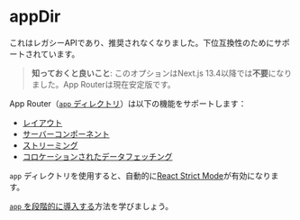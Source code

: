 # appDir

これはレガシーAPIであり、推奨されなくなりました。下位互換性のためにサポートされています。

> **知っておくと良いこと**: このオプションはNext.js 13.4以降では**不要**になりました。App Routerは現在安定版です。

App Router（[`app` ディレクトリ](/docs/app)）は以下の機能をサポートします：
- [レイアウト](/docs/app/api-reference/file-conventions/layout)
- [サーバーコンポーネント](/docs/app/getting-started/server-and-client-components)
- [ストリーミング](/docs/app/api-reference/file-conventions/loading)
- [コロケーションされたデータフェッチング](/docs/app/getting-started/fetching-data)

`app` ディレクトリを使用すると、自動的に[React Strict Mode](https://react.dev/reference/react/StrictMode)が有効になります。

[`app` を段階的に導入する](/docs/app/guides/migrating/app-router-migration#migrating-from-pages-to-app)方法を学びましょう。

